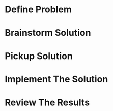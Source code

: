 Define Problem
=============
    
Brainstorm Solution
================

Pickup Solution
============

Implement The Solution
===================

Review The Results
===============
